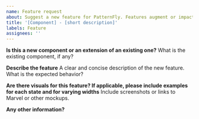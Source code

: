 ```yaml
---
name: Feature request
about: Suggest a new feature for PatternFly. Features augment or impact end user experience and requires design input.
title: '[Component] - [short description]'
labels: Feature
assignees: ''
---
```


**Is this a new component or an extension of an existing one?**
What is the existing component, if any?

**Describe the feature**
A clear and concise description of the new feature. What is the expected behavior?

**Are there visuals for this feature? If applicable, please include examples for each state and for varying widths**
Include screenshots or links to Marvel or other mockups.

**Any other information?**
